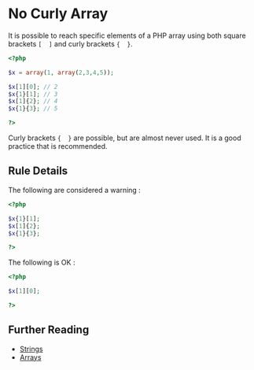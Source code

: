 <!-- Good Practices -->
# No Curly Array

It is possible to reach specific elements of a PHP array using both square brackets `[  ]` and curly brackets `{  }`. 

```php
<?php

$x = array(1, array(2,3,4,5));

$x[1][0]; // 2
$x{1}[1]; // 3
$x[1]{2}; // 4
$x{1}{3}; // 5

?>
```
Curly brackets `{  }` are possible, but are almost never used. It is a good practice that is recommended.

## Rule Details

The following are considered a warning : 

```php
<?php

$x{1}[1]; 
$x[1]{2}; 
$x{1}{3}; 

?>
```

The following is OK : 

```php
<?php

$x[1][0];

?>
```


## Further Reading

* [Strings](http://php.net/manual/en/language.types.string.php)
* [Arrays](http://php.net/manual/en/language.types.array.php)

